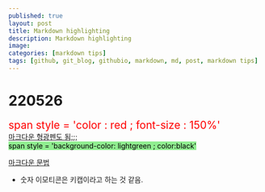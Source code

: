 ```yaml
---
published: true
layout: post
title: Markdown highlighting
description: Markdown highlighting
image:
categories: [markdown tips]
tags: [github, git_blog, githubio, markdown, md, post, markdown tips]
---
```


# 220526
<span style = 'color:red ; font-size : 150%'> span style = 'color : red ; font-size : 150%' </span> <br>
[마크다운 형광펜도 됨;;;](https://geniewishescometrue.tistory.com/101) <br>
<span style = 'background-color: lightgreen ; color:black'> span style = 'background-color: lightgreen ; color:black' </span> <br>

[마크다운 문법](https://anys4udoc.readthedocs.io/en/latest/attach/doc-markdown.html) <br>

* 숫자 이모티콘은 키캡이라고 하는 것 같음. <br>
<br>
